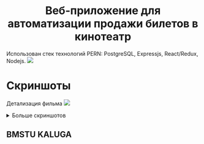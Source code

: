 <h1 align="center">
Веб-приложение для автоматизации продажи билетов в кинотеатр
</h1>

Использован стек технологий PERN: PostgreSQL, Expressjs, React/Redux, Nodejs.
<img src="https://github.com/xreyaf/cinema-app/blob/master/images%20and%20schemes/Archirecture.png" />

# Скриншоты

Детализация фильма
<img src="https://github.com/xreyaf/cinema-app/blob/master/images%20and%20schemes/Screenshots/Cinema%20app%20movie.png" />

<details>
  <summary>Больше скриншотов</summary>
  Страница входа
  <img src="https://github.com/xreyaf/cinema-app/blob/master/images%20and%20schemes/Screenshots/Cinema%20app%20login.png" />

  Страница регистрации
  <img src="https://github.com/xreyaf/cinema-app/blob/master/images%20and%20schemes/Screenshots/Cinema%20app%20registration.png" />

  Билеты пользователя
  <img src="https://github.com/xreyaf/cinema-app/blob/master/images%20and%20schemes/Screenshots/Cinema%20app%20myTickets.png" />
  
  Главная страница
  <img src="https://github.com/xreyaf/cinema-app/blob/master/images%20and%20schemes/Screenshots/Cinema%20app%20dashboard.png" />

  Бронирование билетов
  <img src="https://github.com/xreyaf/cinema-app/blob/master/images%20and%20schemes/Screenshots/Cinema%20app%20bookingpage.png" />

</details>

BMSTU KALUGA
----

